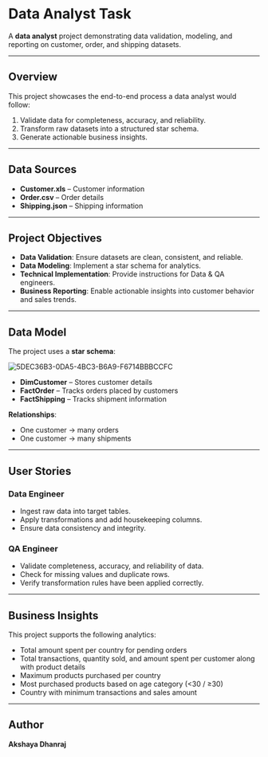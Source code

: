 # Data Analyst Task

A **data analyst** project demonstrating data validation, modeling, and reporting on customer, order, and shipping datasets.  

---

## Overview
This project showcases the end-to-end process a data analyst would follow:
1. Validate data for completeness, accuracy, and reliability.  
2. Transform raw datasets into a structured star schema.  
3. Generate actionable business insights.  

---

## Data Sources
- **Customer.xls** – Customer information  
- **Order.csv** – Order details  
- **Shipping.json** – Shipping information  

---

## Project Objectives
- **Data Validation**: Ensure datasets are clean, consistent, and reliable.  
- **Data Modeling**: Implement a star schema for analytics.  
- **Technical Implementation**: Provide instructions for Data & QA engineers.  
- **Business Reporting**: Enable actionable insights into customer behavior and sales trends.  

---

## Data Model
The project uses a **star schema**:

![5DEC36B3-0DA5-4BC3-B6A9-F6714BBBCCFC](https://github.com/user-attachments/assets/77e2d48f-a4a4-4cfe-bbb4-27b79e77e053)


- **DimCustomer** – Stores customer details  
- **FactOrder** – Tracks orders placed by customers  
- **FactShipping** – Tracks shipment information

**Relationships**:  
- One customer → many orders  
- One customer → many shipments  

---

## User Stories

### Data Engineer
- Ingest raw data into target tables.  
- Apply transformations and add housekeeping columns.  
- Ensure data consistency and integrity.

### QA Engineer
- Validate completeness, accuracy, and reliability of data.  
- Check for missing values and duplicate rows.  
- Verify transformation rules have been applied correctly.  

---

## Business Insights
This project supports the following analytics:

- Total amount spent per country for pending orders  
- Total transactions, quantity sold, and amount spent per customer along with product details
- Maximum products purchased per country  
- Most purchased products based on age category (<30 / ≥30)  
- Country with minimum transactions and sales amount  

---

## Author
**Akshaya Dhanraj**
